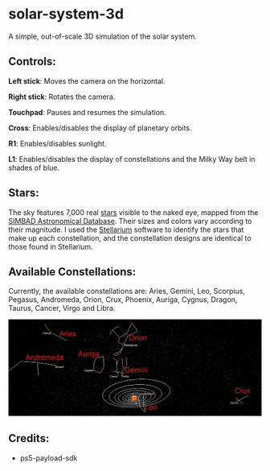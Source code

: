 # solar-system-3d

A simple, out-of-scale 3D simulation of the solar system.


## Controls:

**Left stick**: Moves the camera on the horizontal.

**Right stick**: Rotates the camera.

**Touchpad**: Pauses and resumes the simulation.

**Cross**: Enables/disables the display of planetary orbits.

**R1**: Enables/disables sunlight.

**L1**: Enables/disables the display of constellations and the Milky Way belt in shades of blue.


## Stars:

The sky features 7,000 real [stars](stars.txt) visible to the naked eye, mapped from the [SIMBAD Astronomical Database](https://simbad.cds.unistra.fr/simbad/). Their sizes and colors vary according to their magnitude. I used the [Stellarium](https://github.com/Stellarium/stellarium) software to identify the stars that make up each constellation, and the constellation designs are identical to those found in Stellarium.

## Available Constellations:

Currently, the available constellations are: Aries, Gemini, Leo, Scorpius, Pegasus, Andromeda, Orion, Crux, Phoenix, Auriga, Cygnus, Dragon, Taurus, Cancer, Virgo and Libra.

<div align="center">

<img width="800" src="./constellations-hd.jpg">
<br>

</div>



## Credits:

- ps5-payload-sdk
